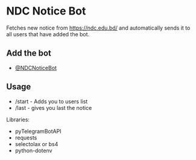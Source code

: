 # NDC Notice Bot

Fetches new notice from https://ndc.edu.bd/ and automatically sends it to all users that have added the bot.

## Add the bot
- [@NDCNoticeBot](https://t.me/NDCNoticeBot)

## Usage
- /start - Adds you to users list
- /last - gives you last the notice

Libraries: 
- pyTelegramBotAPI
- requests
- selectolax or bs4
- python-dotenv